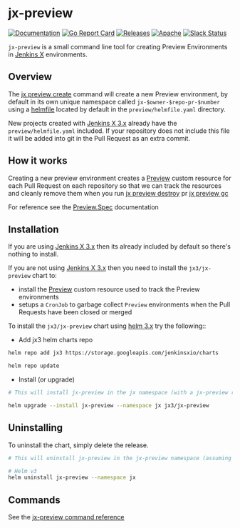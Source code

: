 # jx-preview

[![Documentation](https://godoc.org/github.com/jenkins-x/jx-preview?status.svg)](https://pkg.go.dev/mod/github.com/jenkins-x/jx-preview)
[![Go Report Card](https://goreportcard.com/badge/github.com/jenkins-x/jx-preview)](https://goreportcard.com/report/github.com/jenkins-x/jx-preview)
[![Releases](https://img.shields.io/github/release-pre/jenkins-x/jx-preview.svg)](https://github.com/jenkins-x/jx-preview/releases)
[![Apache](https://img.shields.io/badge/license-Apache-blue.svg)](https://github.com/jenkins-x/jx-preview/blob/master/LICENSE)
[![Slack Status](https://img.shields.io/badge/slack-join_chat-white.svg?logo=slack&style=social)](https://slack.k8s.io/)


`jx-preview` is a small command line tool for creating Preview Environments in [Jenkins X](https://jenkins-x.io/) environments.

## Overview

The [jx preview create](https://github.com/jenkins-x/jx-preview/blob/master/docs/cmd/jx-preview_create.md) command will create a new Preview environment, by default in its own unique namespace called `jx-$owner-$repo-pr-$number` using a [helmfile](https://github.com/roboll/helmfile) located by default in the `preview/helmfile.yaml` directory.

New projects created with [Jenkins X 3.x](https://jenkins-x.io/docs/v3/) already have the `preview/helmfile.yaml` included. If your repository does not include this file it will be added into git in the Pull Request as an extra commit.
 
## How it works

Creating a new preview environment creates a [Preview](https://github.com/jenkins-x/jx-preview/blob/master/docs/crds/github-com-jenkins-x-jx-preview-pkg-apis-preview-v1alpha1.md#Preview) custom resource for each Pull Request on each repository so that we can track the resources and cleanly remove them when you run [jx preview destroy](https://github.com/jenkins-x/jx-preview/blob/master/docs/cmd/jx-preview_destroy.md) pr [jx preview gc](https://github.com/jenkins-x/jx-preview/blob/master/docs/cmd/jx-preview_gc.md)

For reference see the [Preview.Spec](https://github.com/jenkins-x/jx-preview/blob/master/docs/crds/github-com-jenkins-x-jx-preview-pkg-apis-preview-v1alpha1.md#PreviewSpec) documentation


## Installation

If you are using [Jenkins X 3.x](https://jenkins-x.io/docs/v3/) then its already included by default so there's nothing to install.

If you are not using [Jenkins X 3.x](https://jenkins-x.io/docs/v3/) then you need to install the `jx3/jx-preview` chart to:

* install the [Preview](https://github.com/jenkins-x/jx-preview/blob/master/docs/crds/github-com-jenkins-x-jx-preview-pkg-apis-preview-v1alpha1.md#Preview) custom resource used to track the Preview environments
* setups a `CronJob`  to garbage collect `Preview` environments when the Pull Requests have been closed or merged 



To install the `jx3/jx-preview` chart using [helm 3.x](https://helm.sh/) try the following::


- Add jx3 helm charts repo

```bash
helm repo add jx3 https://storage.googleapis.com/jenkinsxio/charts

helm repo update
```

- Install (or upgrade)

```bash
# This will install jx-preview in the jx namespace (with a jx-preview release name)

helm upgrade --install jx-preview --namespace jx jx3/jx-preview
```

## Uninstalling

To uninstall the chart, simply delete the release.

```bash
# This will uninstall jx-preview in the jx-preview namespace (assuming a jx-preview release name)

# Helm v3
helm uninstall jx-preview --namespace jx
```



## Commands

See the [jx-preview command reference](https://github.com/jenkins-x/jx-preview/blob/master/docs/cmd/jx-preview.md)

